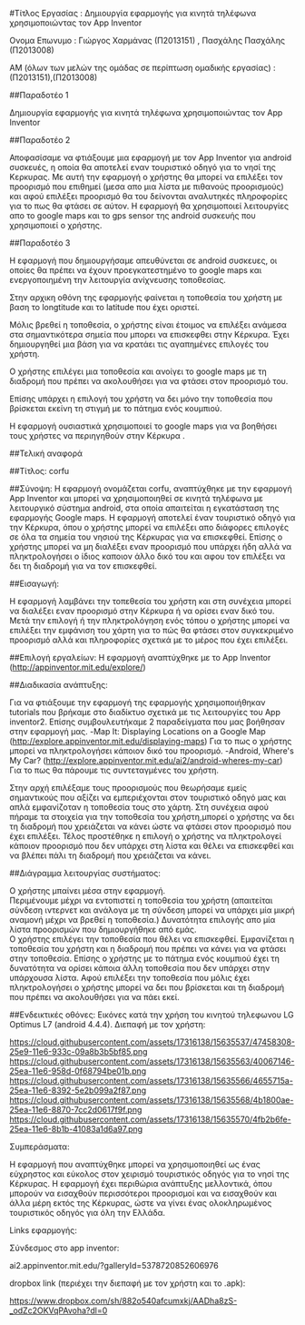 #Τίτλος Εργασίας : Δημιουργία εφαρμογής για κινητά τηλέφωνα χρησιμοποιώντας τον App Inventor

Ονομα Επωνυμο : Γιώργος Χαρμάνας (Π2013151) , Πασχάλης Πασχάλης (Π2013008)

ΑΜ (όλων των μελών της ομάδας σε περίπτωση ομαδικής εργασίας) : (Π2013151),(Π2013008)

##Παραδοτέο 1

Δημιουργία εφαρμογής για κινητά τηλέφωνα χρησιμοποιώντας τον App Inventor

##Παραδοτέο 2

Αποφασίσαμε να φτιάξουμε μια εφαρμογή με τον App Inventor για android συσκευές,
η οποία θα αποτελεί εναν τουριστικό οδηγό για το νησί της Κερκυρας.
Με αυτή την εφαρμογή ο χρήστης θα μπορεί να επιλέξει τον προορισμό που
επιθημεί (μεσα απο μια λίστα με πιθανούς προορισμούς) και αφού επιλέξει προορισμό
θα του δείνονται αναλυτηκές πληροφορίες για το πως θα φτάσει σε αύτον.
Η εφαρμογή θα χρησιμοποιεί λειτουργίες απο το google maps και το gps sensor 
της android συσκευής που χρησιμοποιεί ο χρήστης.

##Παραδοτέο 3

Η εφαρμογή που δημιουργήσαμε απευθύνεται σε android συσκευες, 
οι οποίες θα πρέπει να έχουν προεγκατεστημένο το google maps και 
ενεργοποιημένη την λειτουργία ανίχνευσης τοποθεσίας.

Στην αρχικη οθόνη της εφαρμογής φαίνεται η τοποθεσία του χρήστη με βαση το longtitude και το latitude που έχει οριστεί.
 
Μόλις βρεθεί η τοποθεσία, ο χρήστης είναι έτοιμος να επιλέξει ανάμεσα στα σημαντικότερα σημεία που μπορει να επισκεφθει στην Κέρκυρα.
Έχει δημιουργηθεί μια βάση για να κρατάει τις αγαπημένες επιλογές του χρήστη.

Ο χρήστης επιλέγει μια τοποθεσία και ανοίγει το google maps με τη διαδρομή που πρέπει να ακολουθήσει για να φτάσει στον προορισμό του.

Επίσης υπάρχει η επιλογή του χρήστη να δει μόνο την τοποθεσία που βρίσκεται εκείνη τη στιγμή με το πάτημα ενός κουμπιού.


Η εφαρμογή ουσιαστικά χρησιμοποιεί το google maps για να βοηθήσει τους χρήστες να περιηγηθούν στην Κέρκυρα . 



##Τελική αναφορά

##Τίτλος: 
corfu 

##Σύνοψη: 
Η εφαρμογή ονομάζεται corfu, αναπτύχθηκε με την εφαρμογή Αpp Inventor και μπορεί να χρησιμοποιηθεί σε κινητά τηλέφωνα με λειτουργικό σύστημα android, στα οποία απαιτείται η εγκατάσταση της εφαρμογής Google maps. 
Η εφαρμογή αποτελεί έναν τουριστικό οδηγό για την Κέρκυρα, όπου ο χρήστης μπορεί να επιλέξει απο διάφορες επιλογές σε όλα τα σημεία του νησιού της Κέρκυρας για να επισκεφθεί. 
Επίσης ο χρήστης μπορεί να μη διαλέξει εναν προορισμό που υπάρχει ήδη αλλά να πληκτρολογήσει ο ίδιος καποιον άλλο δικό του και αφου τον επιλέξει να δει τη διαδρομή για να τον επισκεφθεί.

##Eισαγωγή:

Η εφαρμογή λαμβάνει την τοπεθεσία του χρήστη και στη συνέχεια μπορεί να διαλέξει εναν προορισμό στην Κέρκυρα ή να ορίσει εναν δικό του.
Μετά την επιλογή ή την πληκτρολόγηση ενός τόπου ο χρήστης μπορεί να επιλέξει την εμφάνιση του χάρτη για το πώς θα φτάσει στον συγκεκριμένο προορισμό αλλά και πληροφορίες σχετικά με το μέρος που έχει επιλέξει.

##Eπιλογή εργαλείων: 
Η εφαρμογή αναπτύχθηκε με το App Inventor (http://appinventor.mit.edu/explore/)

##Διαδικασία ανάπτυξης:

Για να φτιάξουμε την εφαρμογή της εφαρμογής χρησιμοποιήθηκαν tutorials που βρήκαμε στο διαδίκτυο σχετικά με τις λειτουργίες του App inventor2. Επίσης συμβουλευτήκαμε 2 παραδείγματα που μας βοήθησαν στην εφαρμογή μας.
-Map It: Displaying Locations on a Google Map (http://explore.appinventor.mit.edu/displaying-maps) Για το πως ο χρήστης μπορεί να πληκτρολογήσει κάποιον δικό του προορισμό.
-Android, Where's My Car? (http://explore.appinventor.mit.edu/ai2/android-wheres-my-car) Για το πως θα πάρουμε τις συντεταγμένες του χρήστη.

Στην αρχή επιλέξαμε τους προορισμούς που θεωρήσαμε εμείς σημαντικούς που αξίζει να εμπεριέχονται στον τουριστικό οδηγό μας και απλά εμφανίζοταν η τοποθεσία τους στο χάρτη.
Στη συνέχεια αφού πήραμε τα στοιχεία για την τοποθεσία του χρήστη,μπορεί ο χρήστης να δει τη διαδρομή που χρειάζεται να κάνει ώστε να φτάσει στον προορισμό που έχει επιλέξει.
Τέλος προστέθηκε η επιλογή ο χρήστης να πληκτρολογεί κάποιον προορισμό που δεν υπάρχει στη λίστα και θέλει να επισκεφθεί και να βλέπει πάλι τη διαδρομή που χρειάζεται να κάνει.

##Διάγραμμα λειτουργίας συστήματος:

Ο χρήστης μπαίνει μέσα στην εφαρμογή.                                             
Περιμένουμε μέχρι να εντοπιστεί η τοποθεσία του χρήστη (απαιτείται σύνδεση ιντερνετ και ανάλογα με τη σύνδεση μπορεί να υπάρχει μία μικρή αναμονή μέχρι να βρεθεί η τοποθεσία.)
Δυνατότητα επιλογής απο μία λίστα προορισμών που δημιουργήθηκε από εμάς.            
Ο χρήστης επιλέγει την τοποθεσία που θέλει να επισκεφθεί.
Εμφανίζεται η τοποθεσία του χρήστη και η διαδρομή που πρέπει να κάνει για να φτάσει στην τοποθεσία.
Επίσης ο χρήστης με το πάτημα ενός κουμπιού έχει τη δυνατότητα να ορίσει κάποια άλλη τοποθεσία που δεν υπάρχει στην υπάρχουσα λίστα.
Αφού επιλέξει την τοποθεσία που μόλις έχει πληκτρολογήσει ο χρήστης μπορεί να δει που βρίσκεται και τη διαδρομή που πρέπει να ακολουθήσει για να πάει εκεί.                                                    


##Ενδεικτικές οθόνες: 
Εικόνες κατά την χρήση του κινητού τηλεφωνου  LG Optimus L7 (android 4.4.4).
Διεπαφή με τον χρήστη:

https://cloud.githubusercontent.com/assets/17316138/15635537/47458308-25e9-11e6-933c-09a8b3b5bf85.png
https://cloud.githubusercontent.com/assets/17316138/15635563/40067146-25ea-11e6-958d-0f68794be01b.png
https://cloud.githubusercontent.com/assets/17316138/15635566/4655715a-25ea-11e6-8392-5e2b099a2f87.png
https://cloud.githubusercontent.com/assets/17316138/15635568/4b1800ae-25ea-11e6-8870-7cc2d0617f9f.png
https://cloud.githubusercontent.com/assets/17316138/15635570/4fb2b6fe-25ea-11e6-8b1b-41083a1d6a97.png

Συμπεράσματα:

H εφαρμογή που αναπτύχθηκε μπορεί να χρησιμοποιηθεί ως ένας εύχρηστος και εύκολος στον χειρισμό τουριστικός οδηγός για το νησί της Κέρκυρας. 
Η εφαρμογή έχει περιθώρια ανάπτυξης μελλοντικά, όπου μπορούν να εισαχθούν περισσότεροι προορισμοί και να εισαχθούν και άλλα μέρη εκτός της Κέρκυρας, 
ώστε να γίνει ένας ολοκληρωμένος τουριστικός οδηγός για όλη την Ελλάδα.

Links εφαρμογής:

Σύνδεσμος στο app inventor:

ai2.appinventor.mit.edu/?galleryId=5378720852606976


dropbox link (περιέχει την διεπαφή με τον χρήστη και το .apk):

https://www.dropbox.com/sh/882o540afcumxkj/AADha8zS-_odZc2OKVqPAvoha?dl=0






